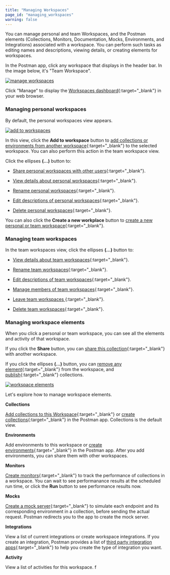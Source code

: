 ```yaml
---
title: "Managing Workspaces"
page_id: "managing_workspaces"
warning: false
---
```



You can manage personal and team Workspaces, and the Postman elements (Collections, Monitors, Documentation, Mocks, Environments, and Integrations) associated with a workspace. You can perform such tasks as editing names and descriptions, viewing details, or creating elements for workspaces.

In the Postman app, click any workspace that displays in the header bar. In the image below, it's "Team Workspace".

[![manage workspaces](https://s3.amazonaws.com/postman-static-getpostman-com/postman-docs/WS-mainScreen-teamenu.png)](https://s3.amazonaws.com/postman-static-getpostman-com/postman-docs/WS-mainScreen-teamenu.png)

Click "Manage" to display the [Workspaces dashboard](https://app.getpostman.com/dashboard){:target="_blank"} in your web browser.

### Managing personal workspaces

By default, the personal workspaces view appears. 

[![add to workspaces](https://s3.amazonaws.com/postman-static-getpostman-com/postman-docs/WS-elipsis-menu-personal.png)](https://s3.amazonaws.com/postman-static-getpostman-com/postman-docs/WS-elipsis-menu-personal.png)

In this view, click the **Add to workspace** button to [add collections or environments from another workspace](/docs/postman/workspaces/using_workspaces){:target="_blank"} to the selected workspace. You can also perform this action in the team workspace view.

Click the ellipses **(...)** button to:

* [Share personal workspaces with other users](/docs/v6/postman/workspaces/using_workspaces){:target="_blank"}.

* [View details about personal workspaces](/docs/v6/postman/workspaces/using_workspaces){:target="_blank"}.

* [Rename personal workspaces](/docs/v6/postman/workspaces/using_workspaces){:target="_blank"}.

* [Edit descriptions of personal workspaces](/docs/v6/postman/workspaces/using_workspaces){:target="_blank"}.

* [Delete personal workspaces](/docs/v6/postman/workspaces/using_workspaces){:target="_blank"}.

You can also click the **Create a new workplace** button to [create a new personal or team workspace](/docs/v6/postman/workspaces/creating_workspaces){:target="_blank"}.


### Managing team workspaces

In the team workspaces view, click the ellipses **(...)** button to:

* [View details about team workspaces](/docs/v6/postman/workspaces/using_workspaces){:target="_blank"}.

* [Rename team workspaces](/docs/v6/postman/workspaces/using_workspaces){:target="_blank"}.

* [Edit descriptions of team workspaces](/docs/v6/postman/workspaces/using_workspaces){:target="_blank"}.

* [Manage members of team workspaces](/docs/v6/postman/workspaces/using_workspaces){:target="_blank"}.

* [Leave team workspaces ](/docs/v6/postman/workspaces/using_workspaces){:target="_blank"}.

* [Delete team workspaces](/docs/v6/postman/workspaces/using_workspaces){:target="_blank"}. 


### Managing workspace elements

When you click a personal or team workspace, you can see all the elements and activity of that workspace.  

If you click the **Share** button, you can [share this collection](/docs/v6/postman/workspaces/using_workspaces){:target="_blank"} with another workspace. 

If you click the ellipses **(...)** button, you can [remove any element](/docs/v6/postman/workspaces/using_workspaces){:target="_blank"} from the workspace, and [publish](/docs/v6/postman/workspaces/using_workspaces){:target="_blank"} collections.

[![workspace elements](https://s3.amazonaws.com/postman-static-getpostman-com/postman-docs/WS-publish-or-removepWS.png)](https://s3.amazonaws.com/postman-static-getpostman-com/postman-docs/WS-publish-or-removepWS.png)

Let's explore how to manage workspace elements.

**Collections**

[Add collections to this Workspace](/docs/v6/postman/workspaces/using_workspaces){:target="_blank"} or [create collections](/docs/v6/postman/workspaces/creating_workspaces){:target="_blank"} in the Postman app. Collections is the default view.

**Environments**

Add environments to this workspace or [create environments](/docs/v6/postman/environments_and_globals/manage_environments){:target="_blank"} in the Postman app. After you add environments, you can share them with other workspaces.

**Monitors**

[Create monitors](/docs/v6/postman/monitors/setting_up_monitor){:target="_blank"} to track the performance of collections in a workspace. You can wait to see performanance results at the scheduled run time, or click the **Run** button to see performance results now.

**Mocks**

[Create a mock server](/docs/v6/postman/mock_servers/setting_up_mock){:target="_blank"} to simulate each endpoint and its corresponding environment in a collection, before sending the actual request. Postman redirects you to the app to create the mock server.

**Integrations**

View a list of current integrations or create workspace integrations. If you create an integration, Postman provides a list of [third party integration apps](/docs/v6/pro/integrations/intro_integrations){:target="_blank"} to help you create the type of integration you want.

**Activity** 

View a list of activities for this workspace.
f
